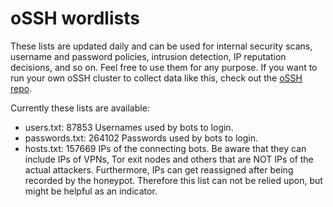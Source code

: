 # oSSH wordlists
These lists are updated daily and can be used for internal security scans, username and password policies, intrusion detection, IP reputation decisions, and so on. Feel free to use them for any purpose. If you want to run your own oSSH cluster to collect data like this, check out the [oSSH repo](https://github.com/toxyl/ossh).  

Currently these lists are available:  
- users.txt: 87853                                                                                                                                                                                                                                                                                                                                                                                                                                                                                            Usernames used by bots to login. 
- passwords.txt: 264102                                                                                                                                                                                                                                                                                                                                                                                                                                                                                            Passwords used by bots to login. 
- hosts.txt: 157669                                                                                                                                                                                                                                                                                                                                                                                                                                                                                            IPs of the connecting bots. Be aware that they can include IPs of VPNs, Tor exit nodes and others that are NOT IPs of the actual attackers. Furthermore, IPs can get reassigned after being recorded by the honeypot. Therefore this list can not be relied upon, but might be helpful as an indicator.
